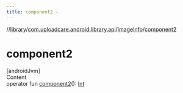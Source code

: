 ```yaml
---
title: component2 -
---
```

//[library](../../index.md)/[com.uploadcare.android.library.api](../index.md)/[ImageInfo](index.md)/[component2](component2.md)



# component2  
[androidJvm]  
Content  
operator fun [component2](component2.md)(): [Int](https://kotlinlang.org/api/latest/jvm/stdlib/kotlin/-int/index.html)  



